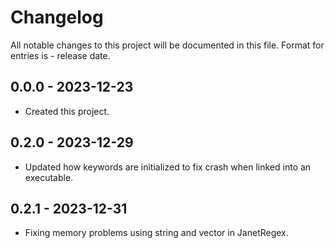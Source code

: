 # Changelog
All notable changes to this project will be documented in this file.
Format for entries is <version-string> - release date.

## 0.0.0 - 2023-12-23
- Created this project.

## 0.2.0 - 2023-12-29
- Updated how keywords are initialized to fix crash when linked
  into an executable. 

## 0.2.1 - 2023-12-31
- Fixing memory problems using string and vector in JanetRegex.
